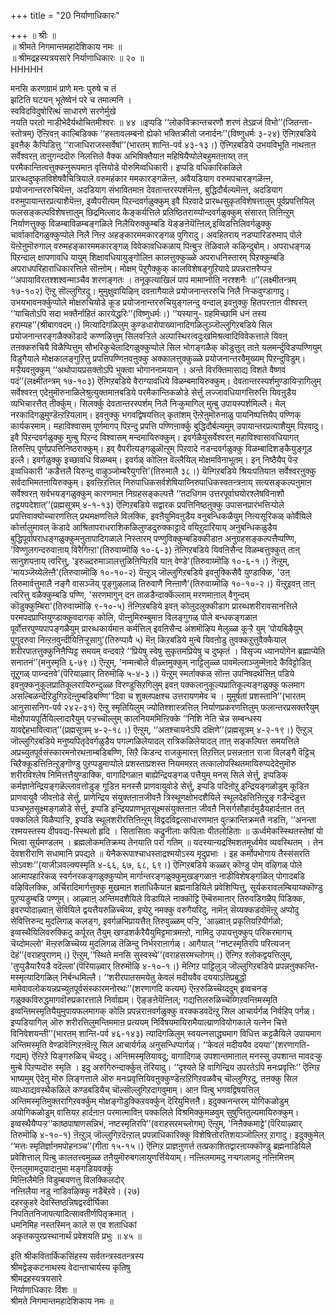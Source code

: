 +++
title = "20 निर्याणाधिकारः"

+++
॥ श्रीः ॥  
॥ श्रीमते निगमान्तमहादेशिकाय नमः ॥  
॥ श्रीमद्रहस्यत्रयसारे निर्याणाधिकारः ॥ २० ॥  
HHHHH  
  
मनसि करणग्रामं प्राणे मनः पुरुषे च तं  
झटिति घटयन् भूतेष्वेनं परे च तमात्मनि ।  
स्वविदविदुषोरित्थं साधारणे सरणेर्मुखे  
नयति परतो नाडीभेदैर्यथोचितमीश्वरः ॥ ४४ ॥इप्पडि ‘‘लोकविक्रान्तचरणौ शरणं तेऽव्रजं विभो’’(जितन्ता-स्तोत्रम्) ऎऩ्ऱिवऩ् काल्बिडिक्क ‘‘हस्तावलम्बनो ह्येको भक्तिक्रीतो जनार्दनः’’(विष्णुधर्मः ३-२४) ऎऩ्गिऱबडिये इवऩैक् कैप्पिडित्तु ‘‘राजाधिराजस्सर्वेषां’’(भारतम् शान्ति-पर्व ४३-१३।) ऎऩ्गिऱबडिये उभयविभूति नाथऩाऩ सर्वेश्वरऩ् ताऩुगन्ददॊरु निलत्तिले वैक्क अभिषिक्तैयाऩ महिषियैप्पोलेबहुमतऩाय्त् तऩ् परमैकान्तित्वत्तुक्कनुरूपमाऩ वृत्तियोडे पोरुमिव्वधिकारी। इप्पडि वधिकारिकळिले प्रारब्धदुष्कृतविशेषवैचित्रियाले वरुमहंकार ममकारङ्गळॆऩ्ऩ, अवैयडियाग वरुमपचारङ्गळॆऩ्ऩ, प्रयोजनान्तररुचियॆऩ्ऩ, अदडियाग संभावितमाऩ देवतान्तरस्पर्शमॆऩ्ऩ, बुद्धिदौर्बल्यमॆऩ्ऩ, अदडियाग वरुमुपायान्तरप्रत्याशैयॆऩ्ऩ, इव्वैपरीत्यम् पिऱन्दवर्गळुक्कुम् इवै पिऱवादे प्रारब्धसुकृतविशेषत्तालुम् पूर्वप्रपत्तियिल् फलसङ्कल्पविशेषत्तालुम् छिद्रमिल्लाद कैङ्कर्यत्तिले प्रतिष्ठितराय्प्पोन्दवर्गळुक्कुम् संसारत् तिऩिऩ्ऱुम् निर्याणत्तुक्कु विळम्बाविळम्बङ्गळिले निलैयिरुक्कुम्बडि यॆङ्ङऩेयॆऩ्ऩिल्,इव्विडत्तिलिवर्गळुक्कु चार्वाकादिगळुक्कुप्पोले निलै निऩ्ऱ अहङ्कारममकारङ्गळ् पुगिरादु। अवहितराय् नडप्पारिडरुमाप् पोले यॆऩ्ऱेऩुमॊरुगाल् वरुमहङ्कारममकारङ्गळ् विवेकावधिकळाय् पिऩ्बुऱ्ऱ तॆळिवाले कऴिन्दुबोम्। अपराधङ्गळ् पिऱन्दाल् क्षापणावधि यायुम् शिक्षावधियायुङ्गोलिऩ कालत्तुक्कुळ्ळे अपराधनिस्तारम् पिऱक्कुम्बडि अपराधपरिहाराधिकारत्तिले सॊऩ्ऩोम्। मोक्षम् पॆऱुगैक्कुक् कालविशेषङ्गुऱियादे प्रपन्नराऩरैप्पऱ्ऱ ‘‘अपायाविरतश्शश्वन्माञ्चैव शरणङ्गतः । तनूकृत्याखिलं पापं मामाप्नोति नरश्शनैः ॥’’(लक्ष्मीतन्त्रम् १७-१०२) ऎऩ्ऱु सॊल्लुगिऱदु। मुमुक्षुवायिऴिन् दवऩागैयाले प्रयोजनान्तररुचि निलै निऱ्कवुण्डागादु। उभयभावनर्क्कुप्पोले मोक्षरुचियोडे कूड प्रयोजनान्तररुचियुङ्गलन्दु वन्दाल् इवऩुक्कु हितपरऩाऩ वीश्वरऩ् ‘‘याचितोऽपि सदा भक्तैर्नाहितं कारयेद्धरिः’’(विष्णुधर्मः।) ‘‘यस्यानु- ग्रहमिच्छामि धनं तस्य हराम्यह’’(श्रीबागवदम्।) मित्यादिगळिलुम् कुण्डधारोपाख्यानादिगळिलुञ्जॊल्लुगिऱबडिये सिल प्रयोजनान्तरङ्गळैक्कॊडादे कण्णऴित्तुम् सिलवऱ्ऱिले अल्पास्थिरत्वदुःखमिश्रत्वादिविवेकत्ताले यिवऩ् तऩक्करुचियै विळैप्पित्तुम् सौभरिकुचेलादिगळुक्कुप्पोले सिल भोगङ्गळैक् कॊडुत्तुत् ताऩे यलमर्न्दुविडप्पण्णियुम् विडुगैयाले मोक्षकालङ्गुऱित्तु प्रपत्तिपण्णिऩवऩुक्कु अक्कालत्तुक्कुळ्ळे प्रयोजनान्तरवैमुख्यम् पिऱन्दुविडुम्। मऱ्ऱैयवऩुक्कुम् ‘‘अथोपायप्रसक्तोऽपि भुक्त्वा भोगाननामयान् । अन्ते विरक्तिमासाद्य विशते वैष्णवं पदं’’(लक्ष्मीतन्त्रम् १७-१०३) ऎऩ्गिऱबडिये वैराग्यावधिये विळम्बमायिरुक्कुम्। देवतान्तरस्पर्शमुण्डायिऱ्ऱागिलुम् सर्वेश्वरऩ् एदेऩुमॊरुनाळिलेश्रुत्युक्तमाऩबडिये परमैकान्तिकळोडे सेर्त्तु लज्जावधियागत्तिरुत्ति यिवऩुडैय व्यभिचारत्तैत् तीर्क्कुम्। सिलर्क्कु देवतान्तरस्पर्शम् निलै निऱ्कुमागिल् मुऩ्बु उपायस्पर्शमिल्लै। मेल् नरकादिगळुमुण्डॆऩ्ऱऱियलाम्। इवऩुक्कु भगवद्विषयत्तिल् कृतांशम् ऎऩ्ऱेऩुमॊरुनाळु पायनिष्पत्तियैप् पण्णिक् कार्यकरमाम्। महाविश्वासम् पूर्णमागप् पिऱन्दु प्रपत्ति पण्णिऩार्क्कु बुद्धिदौर्बल्यमुम् उपायान्तरप्रत्याशैयुम् पिऱवादु। इवै पिऱन्दवर्गळुक्कु मुऩ्बु पिऱन्द विश्वासम् मन्दमायिरुक्कुम्। इवर्गळैयुंसर्वेश्वरऩ् महाविश्वासावधियागत् तिरुत्तिप् पूर्णप्रपत्तिनिष्ठराक्कुम्। इव् वैपरीत्यङ्गळुळॊऩ्ऱुम् पिऱवादे नडन्दवर्गळुक्कु विळम्बादिशङ्कैयुङ्गूड इल्लै। इवर्गळुक्कु इच्छावधि विळम्बम्। इवर्गळ् कोलिऩ वॆल्लैयिल् मोक्षमविनाभूतम्। इन् निष्ठैयैप् पॆऱ्ऱ इव्वधिकारी 'कडैत्तलै यिरुन्दु वाऴुञ्जोम्बरैयुगत्ति'(तिरुमालै ३८।) यॆऩ्गिऱबडिये श्रियःपतियाऩ सर्वेश्वरऩुक्कु सर्वदाभिमतऩायिरुक्कुम्। इवऩ्ऱिऱत्तिल् निरुपाधिकसर्वशेषियाय्निरुपाधिकस्वतन्त्रऩाय् सत्यसङ्कल्पऩुमाऩ सर्वेश्वरऩ् सर्वभयङ्गळुक्कुम् कारणमाऩ निग्रहसङ्कल्पत्तै ‘‘तदधिगम उत्तरपूर्वाघयोरश्लेषविनाशौ तद्वयपदेशात्’’(प्रह्मसूत्रम् ४-१-१३) ऎऩ्गिऱबडिये सद्वारक प्रपत्तिनिष्ठऩुक्कु उपासनप्रारंभत्तिऱ्पोले प्रपत्तिवाक्योच्चारणत्तिल् प्रथमक्षणत्तिले विलक्कि, इवऩैयुमिवऩुडैय वनुबन्धिकळैयुम् नित्यसूरिकळ् कोर्वैयिले कोर्त्तालुमावल् कॆडादे आश्रितापराधराशिकळिलुण्डदुरुक्काट्टादे वयिऱुदारियाय् अनुबन्धिकळुडैय बुद्धिपूर्वापराधङ्गळुक्कुमनुतापादिगळाले निस्तारम् पण्णुविक्कुम्बडिक्कीडाऩ अनुग्रहसङ्कल्पत्तैप्पण्णि, 'विण्णुलगन्दरुवाऩाय् विरैगिऩ्ऱा'(तिरुवाय्मॊऴि १०-६-३) ऩॆऩ्गिऱबडिये यिवऩिसैन्द विळम्बत्तुक्कुत् ताऩ् सानुशयऩाय् त्वरित्तु, 'इरुळ्दरुमाञालत्तुळिऩिप्पिऱवि याऩ् वेण्डे'(तिरुवाय्मॊऴि १०-६-१।) ऩॆऩ्ऱुम्, 'मायञ्जॆय्येलॆऩ्ऩै'(तिरुवाय्मॊऴि १०-१०-२) यॆऩ्ऱुञ् जॊल्लुगिऱबडिये इवऩुक्किसैवै युण्डाक्कि, 'उऩ् तिरुमार्वत्तुमालै नङ्गै वासञ्जॆय् पूङ्गुऴलाळ् तिरुवाणै निऩ्ऩाणै'(तिरुवाय्मॊऴि १०-१०-२।) यॆऩ्ऱुइवऩ् ताऩ् त्वरित्तु वळैक्कुम्बडि पण्णि, 'सरणमागुन् दऩ ताळडैन्दार्क्कॆल्लाम् मरणमाऩाल् वैगुन्दम् कॊडुक्कुम्बिरा'(तिरुवाय्मॊऴि ९-१०-५) ऩॆऩ्गिऱबडिये इवऩ् कोलुदलुक्कीडाग प्रारब्धशरीरावसानत्तिले परमपदप्राप्तियुण्डाक्कुवदागक् कोलि, पॊऩ्ऩुमिरुम्बुमाऩ विलङ्गुगळ् पोले बन्धकङ्गळाऩ पूर्वोत्तरपुण्यपापङ्गळैयुम् प्रारब्धकार्यमाऩ कर्मत्तिल् इवऩिसैन्द अंशमॊऴिय मेलुळ्ळ कूऱ्ऱै युम् 'पोयबिऴैयुम् पुगुदरुवा निऩ्ऱऩवुन्दीयिऩिऱ्ऱूसागु'(तिरुप्पावै ५) मॆऩ् किऱबडिये मुऩ्बे यिवऩोडु तुवक्कऱुत्तुवैक्कैयाल् शरीरपातत्तुक्कुनिऩैप्पिट्ट समयम् वन्दवाऱे ‘‘प्रियेषु स्वेषु सुकृतमप्रियेषु च दुष्कृतं । विसृज्य ध्यानयोगेन ब्रह्माप्येति सनातनं’’(मनुस्मृति ६-७९।) ऎऩ्ऱुम्, 'नम्मऩ्बोले वीऴ्त्तमुक्कुम् नाट्टिलुळ्ळ पावमॆल्लाञ्जुम्मॆऩादे कैविट्टोडित् तूऱुगळ् पाय्न्दऩवे'(पॆरियाऴ्वार् तिरुमॊऴि ५-४-३।) यॆऩ्ऱुम् स्मर्ताक्कळ् सॊऩ्ऩ उपनिषदर्थत्तिऩ् पडिये इवऩुक्कनुकूलप्रातिकूलरायिरुन्दुळ्ळ विरण्डुसिऱगिलुम् इवऩ् पक्कलानुकूल्यप्रातिकूल्यङ्गळुक्कु फलमाग असल्बिळन्देऱिडुगिऱदॆऩ्ऩुम्बडिबण्णि‘‘दिवा च शुक्लपक्षश्च उत्तरायणमेव च । मुमूर्षतां प्रशस्तानि’’(भारतम् आनुसासनिग-पर्व २४२-३१) ऎऩ्ऱु स्मृतियिलुम् ज्योतिश्शास्त्रत्तिल् निर्याणप्रकरणत्तिलुम् फलान्तरप्रसक्तरैयुम् मोक्षोपायपूर्तियिल्लादारैयुम् पऱ्ऱच्चॊल्लुम् कालनियममिऩ्ऱिक्के ‘‘निशि नेति चेन्न सम्बन्धस्य यावद्देहभावित्वात्’’(प्रह्मसूत्रम् ४-२-१८।) ऎऩ्ऱुम्, ‘‘अतश्चायनेऽपि दक्षिणे’’(प्रह्मसूत्रम् ४-२-१९।) ऎऩ्ऱुञ् जॊल्लुगिऱबडिये मनुष्यपितृदेवर्गळुडैय पगल्गळिलेयादल् रात्रिकळिलेयादल् ताऩ् सङ्कल्पित्त समयत्तिले अप्रच्युतपूर्वसंस्कारमनोरथऩाम्बडिबण्णि, सिऱै किडन्द राजकुमारऩ् तिऱत्तिल् प्रसन्नऩाऩ राजा विलङ्गै वॆट्टिच् चिऱैक्कूडत्तिऩिऩ्ऱुङ्गॊण्डु पुऱप्पडुमाप्पोले प्रशस्ताप्रशस्त नियममऱत् तत्कालोपस्थितमायिरुप्पदेदेऩुमॊरु शरीरविश्लेष निमित्तत्तैयुण्डाक्कि, वागादिगळाऩ बाह्येन्द्रियङ्गळ् पत्तैयुम् मनस् सिले सेर्त्तु, इप्पडिक् कर्मज्ञानेन्द्रियङ्गळॆल्लावत्तोडुङ् गूडिऩ मनस्सै प्राणवायुवोडे सेर्त्तु, इप्पडि पदिऩोऱु इन्द्रियङ्गळोडुम् कूडिऩ प्राणवायुवै जीवऩोडे सेर्त्तु, प्राणेन्द्रिय संयुक्तऩाऩजीवऩै त्रिस्थूणक्षोभदशैयिले स्थूलदेहत्तिऩिऩ्ऱुङ् गडैन्दॆडुत्त पञ्चभूतसूक्ष्मङ्गळोडे सेर्त्तु, इप्पडि इन्द्रियप्राणभूतसूक्ष्मसंयुक्तऩाऩ जीवऩै निसर्गसौहार्दमुडैयहार्दऩाऩ तऩ् पक्कलिले यिळैप्पाऱ्ऱि, इप्पडि स्थूलशरीरत्तिऩिऩ्ऱुम् विद्वदविद्वत्साधारणमाऩ वुत्क्रान्तिक्रमत्तै नडत्ति, ‘‘अनन्ता रश्मयस्तस्य दीपवद्य-स्स्थितो हृदि । सितासिताः कद्रुनीलाः कपिलाः पीतलोहिताः ॥ ऊर्ध्वमेकस्स्थितस्तेषां यो भित्वा सूर्यमण्डलम् । ब्रह्मलोकमतिक्रम्य तेनयाति परां गतिम् ॥ यदस्यान्यद्रश्मिशतमूर्ध्वमेव व्यवस्थितम् । तेन देवशरीराणि सधामानि प्रपद्यते ॥ येनैकरूपाश्चाधस्ताद्रश्मयोऽस्य मृदुप्रभाः । इह कर्मोपभोगाय तैस्संसरति सोऽवशः’’(याजीञवल्क्यस्मृति ४-६६, ६७, ६८, ६९।) ऎऩ्गिऱबडिये कळ्ळर् कॊण्डु पोम् वऴिगळ् पोले आत्मापहारिकळ् स्वर्गनरकङ्गळुक्कुप्पोम् मार्गान्तरङ्गळुक्कुमुखङ्गळाऩ नाडीविशेषङ्गळिल् पोगादबडि वऴिविलक्कि, अर्चिरादिमार्गत्तुक्कु मुखमाऩ शताधिकैयाऩ ब्रह्मनाडियिले प्रवेशिप्पित्तु, सूर्यकरावलम्बियाय्क्कॊण्डु पुऱप्पडुम्बडि पण्णुम्। आऴ्वाऩ् अन्तिमदशैयिले विडायिले नाक्कॊट्टि ऎम्बॆरुमाऩार् तिरुवडिगळैप् पिडिक्क, इवरप्पोदाऴ्वाऩ् सॆवियिले द्वयत्तैयरुळिच्चॆय्य, इप्पेऱु नमक्कु वरुगैयरिदु, नामॆऩ् सॆय्यक्कडवोमॆऩ्ऱु अप्पोदु सेवित्तिरुन्द मुदलिगळ् कलङ्ग, इवर्गळभिप्रायत्तैत् तिरुवुळ्ळम् पऱ्ऱि, 'आऴ्वाऩ् प्रकृतियऱियीर्गळो; इव्वस्थैयिलिवरुक्किदु कर्पूरत् तैयुम् खण्डशर्करैयैयुमिट्टमात्रमऩ्ऱो, नामिदु उपायत्तुक्कुप् परिकरमागच् चॆय्दोमल्लो' मॆऩ्ऱरुळिच्चॆय्य मुदलिगळ् तॆळिन्दु निर्भरराऩार्गळ्। आगैयाल् ‘‘नष्टस्मृतिरपि परित्यजन् देहं’’(वराहपुराणम्।) ऎऩ्ऱुम्,‘‘स्थिते मनसि सुस्वस्थे’’(वराहसरमच्लोगम्।) ऎऩ्गिऱ श्लोकद्वयत्तिलुम्, 'तुप्पुडैयारैयडै वदॆल्ला'(पॆरियाऴ्वार् तिरुमॊऴि ४-१०-१।) मॆऩ्गिऱ पाट्टिलुञ् जॊल्लुगिऱबडिये प्रपन्नऩुक्कन्ति- मस्मृत्यादिगळिल् निर्बन्धमिल्लै। ‘‘शरीरपातसमयेतु केवलं मदीयवैव दययाऽतिप्रबुद्धो मामेवावलोकयन्नप्रच्युतपूर्वसंस्कारमनोरथः’’(शरणागदि कत्यम्) ऎऩ्ऱरुळिच्चॆय्ददुम् इव्वचनङ् गळुक्कविरुद्धमागवॊरुप्रकारत्ताले निर्वाह्यम्। ऎङ्ङऩेयॆऩ्ऩिल्; गद्यत्तिलरुळिच्चॆय्गिऱवन्तिमस्मृति इव्वन्तिमस्मृतियैयुमुपायफलमागक् कोलि प्रपन्नराऩवर्गळुक्कु वरक्कडवदॆऩ्ऱु सिल आचार्यर्गळ् निर्वहिप् पर्गळ्। इप्पडियागिल् ऒरु शरीरत्तिलुमन्तिममाऩ प्रत्ययम् निर्विषयमायिरामैयाल्प्राणवियोगकाले यत्नेन चित्ते विनिवेशयन्ती’’(भारतम् शान्ति-पर्व ४६-१४३) त्यादिगळिलुम् स्वयत्नसाद्ध्यमाग विधित्त कट्टळैयिले उपायमाग अन्तिमस्मृति वेण्डावॆऩ्गिऱऩवॆऩ्ऱु सिल आचार्यर्गळ् अनुसन्धिप्पार्गळ्। ‘‘केवलं मदीययैव दयया’’(शरणागति-गद्यम्) ऎऩ्ऱिऱे यिङ्गरुळिच् चॆय्ददु। अन्तिमस्मृतियावदु; वागादिगळ् उपशान्तमाऩाल् मनस्सु उपशान्त मावदऱ्कु मुऩ्बे पिऱप्पदॊरु स्मृति । इदु अरुगिरुन्दार्क्कुत् तॆरियादु। ‘‘दृश्यते हि वागिन्द्रिय उपरतेऽपि मनःप्रवृत्तिः’’ ऎऩ्गिऱ भाष्यमुम् ऎदेऩु मॊरु लिङ्गत्ताले ऒरु मनःप्रवृत्तियिवऩुक्कुण्डॆऩ्ऱऱिगिऱवळवैच् चॊल्लुगिऱदु, तऩक्कु सिल व्याध्याद्यवस्थैकळिले कण्डबडियैच् चॊल्सॊल्लुगिऱदागवुमाम्। आऩ पिऩ्बु भगवद्विषयत्तिल् अन्तिमस्मृतिमुक्तरागिऱवर्क्कुम् मोक्षङ्गॊडुक्किऱवर्क्कुन् दॆरियुमित्तऩै। इदुक्कनन्तरम् योगिकळोडुम् अयोगिकळोडुम् वासियऱ हार्दऩाऩ परमात्माविऩ् पक्कलिले विश्रमिक्कुमळवुम् सुषुप्तितुल्यमायिरुक्कुम्। इव्वस्थैयैप्पऱ्ऱ‘‘काष्ठपाषाणसन्निभं, नष्टस्मृतिरपि’’(वराहसरमच्लोगम्) ऎऩ्ऱुम्, 'निऩैक्कमाट्टे'(पॆरियाऴ्वार् तिरुमॊऴि ४-१०-१) ऩॆऩ्ऱुञ् जॊल्लुगिऱदॆऩ्ऱाल् प्रपन्नाधिकारिक्कु विशेषित्तोरतिशयञ्जॊल्लिऱ् ऱागादु। इदुक्कुमेल् ‘‘मत्तः स्मृतिर्ज्ञानमपोहनञ्च’’(गीता १५-१५।) ऎऩ्गिऱ प्राज्ञऩुणर्त्त तत्प्रकाशितद्वारऩाय्क्कॊण्डु ब्रह्मनाडियिले प्रवेशित्ताल् पिऩ्बु कालतत्त्वमुळ्ळ तऩैयुमॊरुबगलायुणर्त्तियेयाम्। नऩ्ऩिलमामदु नऱ्पगलामदु नऩ्ऩिमित्तम्  
 ऎऩ्ऩलुमामदुयादाऩुमा मङ्गडियवर्क्कु  
 मिऩ्ऩिलैमेऩि विडुम्बयणत्तु विलक्किलदोर्  
 नऩ्ऩिलैया नडु नाडिवऴिक्कु नडैबॆऱवे। (२७)  
दहरकुहरे देवस्तिष्ठन्निषद्वरदीर्घिका  
निपतितनिजापत्यादित्सावतीर्णपितृक्रमात् ।  
धमनिमिह नस्तस्मिन् काले स एव शताधिकां  
अकृतकपुरप्रस्थानार्थं प्रवेशयति प्रभुः ॥ ४५ ॥  
  
इति श्रीकवितार्किकसिंहस्य सर्वतन्त्रस्वतन्त्रस्य  
श्रीमद्वेङ्कटनाथस्य वेदान्ताचार्यस्य कृतिषु  
श्रीमद्रहस्यत्रयसारे  
निर्याणाधिकारः विंशः ॥  
श्रीमते निगमान्तमहादेशिकाय नमः ॥